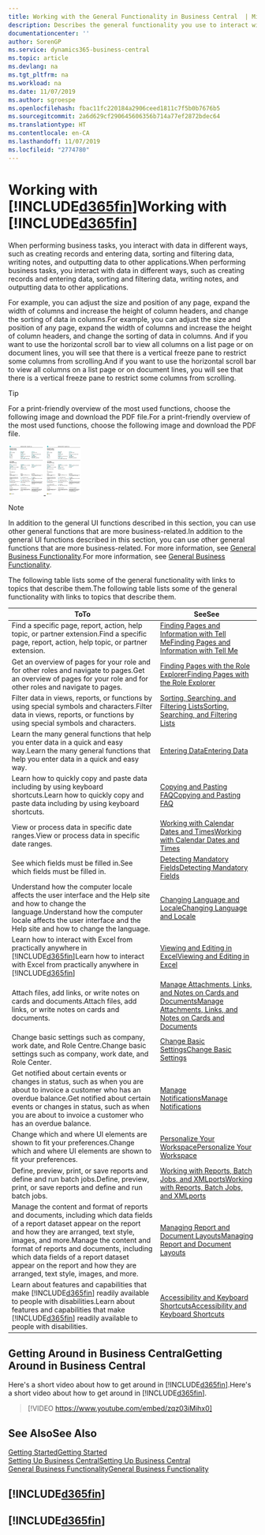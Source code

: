 ```yaml
---
title: Working with the General Functionality in Business Central  | Microsoft Docs
description: Describes the general functionality you use to interact with data in Business Central, such as entering values, sorting data, and changing views.
documentationcenter: ''
author: SorenGP
ms.service: dynamics365-business-central
ms.topic: article
ms.devlang: na
ms.tgt_pltfrm: na
ms.workload: na
ms.date: 11/07/2019
ms.author: sgroespe
ms.openlocfilehash: fbac11fc220184a2906ceed1811c7f5b0b7676b5
ms.sourcegitcommit: 2a6d629cf290645606356b714a77ef2872bdec64
ms.translationtype: HT
ms.contentlocale: en-CA
ms.lasthandoff: 11/07/2019
ms.locfileid: "2774780"
---
```

# <a name="working-with-included365finincludesd365fin_mdmd"></a><span data-ttu-id="6a2c6-103">Working with [!INCLUDE[d365fin](includes/d365fin_md.md)]</span><span class="sxs-lookup"><span data-stu-id="6a2c6-103">Working with [!INCLUDE[d365fin](includes/d365fin_md.md)]</span></span>
<span data-ttu-id="6a2c6-104">When performing business tasks, you interact with data in different ways, such as creating records and entering data, sorting and filtering data, writing notes, and outputting data to other applications.</span><span class="sxs-lookup"><span data-stu-id="6a2c6-104">When performing business tasks, you interact with data in different ways, such as creating records and entering data, sorting and filtering data, writing notes, and outputting data to other applications.</span></span>

<span data-ttu-id="6a2c6-105">For example, you can adjust the size and position of any page, expand the width of columns and increase the height of column headers, and change the sorting of data in columns.</span><span class="sxs-lookup"><span data-stu-id="6a2c6-105">For example, you can adjust the size and position of any page, expand the width of columns and increase the height of column headers, and change the sorting of data in columns.</span></span> <span data-ttu-id="6a2c6-106">And if you want to use the horizontal scroll bar to view all columns on a list page or on document lines, you will see that there is a vertical freeze pane to restrict some columns from scrolling.</span><span class="sxs-lookup"><span data-stu-id="6a2c6-106">And if you want to use the horizontal scroll bar to view all columns on a list page or on document lines, you will see that there is a vertical freeze pane to restrict some columns from scrolling.</span></span>

> [!TIP]
> <span data-ttu-id="6a2c6-107">For a print-friendly overview of the most used functions, choose the following image and download the PDF file.</span><span class="sxs-lookup"><span data-stu-id="6a2c6-107">For a print-friendly overview of the most used functions, choose the following image and download the PDF file.</span></span>
>
> <span data-ttu-id="6a2c6-108">[ ![](media/cheat_sheet_inline.png) ](media/cheat_sheet.pdf)</span><span class="sxs-lookup"><span data-stu-id="6a2c6-108">[ ![](media/cheat_sheet_inline.png) ](media/cheat_sheet.pdf)</span></span>

> [!NOTE]
> <span data-ttu-id="6a2c6-109">In addition to the general UI functions described in this section, you can use other general functions that are more business-related.</span><span class="sxs-lookup"><span data-stu-id="6a2c6-109">In addition to the general UI functions described in this section, you can use other general functions that are more business-related.</span></span> <span data-ttu-id="6a2c6-110">For more information, see [General Business Functionality](ui-across-business-areas.md).</span><span class="sxs-lookup"><span data-stu-id="6a2c6-110">For more information, see [General Business Functionality](ui-across-business-areas.md).</span></span>

<span data-ttu-id="6a2c6-111">The following table lists some of the general functionality with links to topics that describe them.</span><span class="sxs-lookup"><span data-stu-id="6a2c6-111">The following table lists some of the general functionality with links to topics that describe them.</span></span>

| <span data-ttu-id="6a2c6-112">To</span><span class="sxs-lookup"><span data-stu-id="6a2c6-112">To</span></span> | <span data-ttu-id="6a2c6-113">See</span><span class="sxs-lookup"><span data-stu-id="6a2c6-113">See</span></span> |
| --- | --- |
|<span data-ttu-id="6a2c6-114">Find a specific page, report, action, help topic, or partner extension.</span><span class="sxs-lookup"><span data-stu-id="6a2c6-114">Find a specific page, report, action, help topic, or partner extension.</span></span> |[<span data-ttu-id="6a2c6-115">Finding Pages and Information with Tell Me</span><span class="sxs-lookup"><span data-stu-id="6a2c6-115">Finding Pages and Information with Tell Me</span></span>](ui-search.md) |
|<span data-ttu-id="6a2c6-116">Get an overview of pages for your role and for other roles and navigate to pages.</span><span class="sxs-lookup"><span data-stu-id="6a2c6-116">Get an overview of pages for your role and for other roles and navigate to pages.</span></span>|[<span data-ttu-id="6a2c6-117">Finding Pages with the Role Explorer</span><span class="sxs-lookup"><span data-stu-id="6a2c6-117">Finding Pages with the Role Explorer</span></span>](ui-role-explorer.md)|
| <span data-ttu-id="6a2c6-118">Filter data in views, reports, or functions by using special symbols and characters.</span><span class="sxs-lookup"><span data-stu-id="6a2c6-118">Filter data in views, reports, or functions by using special symbols and characters.</span></span> |[<span data-ttu-id="6a2c6-119">Sorting, Searching, and Filtering Lists</span><span class="sxs-lookup"><span data-stu-id="6a2c6-119">Sorting, Searching, and Filtering Lists</span></span>](ui-enter-criteria-filters.md) |
|<span data-ttu-id="6a2c6-120">Learn the many general functions that help you enter data in a quick and easy way.</span><span class="sxs-lookup"><span data-stu-id="6a2c6-120">Learn the many general functions that help you enter data in a quick and easy way.</span></span>|[<span data-ttu-id="6a2c6-121">Entering Data</span><span class="sxs-lookup"><span data-stu-id="6a2c6-121">Entering Data</span></span>](ui-enter-data.md)|
|<span data-ttu-id="6a2c6-122">Learn how to quickly copy and paste data including by using keyboard shortcuts.</span><span class="sxs-lookup"><span data-stu-id="6a2c6-122">Learn how to quickly copy and paste data including by using keyboard shortcuts.</span></span>|[<span data-ttu-id="6a2c6-123">Copying and Pasting FAQ</span><span class="sxs-lookup"><span data-stu-id="6a2c6-123">Copying and Pasting FAQ</span></span>](ui-copy-paste.md)|
| <span data-ttu-id="6a2c6-124">View or process data in specific date ranges.</span><span class="sxs-lookup"><span data-stu-id="6a2c6-124">View or process data in specific date ranges.</span></span> |[<span data-ttu-id="6a2c6-125">Working with Calendar Dates and Times</span><span class="sxs-lookup"><span data-stu-id="6a2c6-125">Working with Calendar Dates and Times</span></span>](ui-enter-date-ranges.md) |
| <span data-ttu-id="6a2c6-126">See which fields must be filled in.</span><span class="sxs-lookup"><span data-stu-id="6a2c6-126">See which fields must be filled in.</span></span> |[<span data-ttu-id="6a2c6-127">Detecting Mandatory Fields</span><span class="sxs-lookup"><span data-stu-id="6a2c6-127">Detecting Mandatory Fields</span></span>](ui-mandatory-fields.md) |
|<span data-ttu-id="6a2c6-128">Understand how the computer locale affects the user interface and the Help site and how to change the language.</span><span class="sxs-lookup"><span data-stu-id="6a2c6-128">Understand how the computer locale affects the user interface and the Help site and how to change the language.</span></span>|[<span data-ttu-id="6a2c6-129">Changing Language and Locale</span><span class="sxs-lookup"><span data-stu-id="6a2c6-129">Changing Language and Locale</span></span>](about-locale-language.md)|
|<span data-ttu-id="6a2c6-130">Learn how to interact with Excel from practically anywhere in [!INCLUDE[d365fin](includes/d365fin_md.md)]</span><span class="sxs-lookup"><span data-stu-id="6a2c6-130">Learn how to interact with Excel from practically anywhere in [!INCLUDE[d365fin](includes/d365fin_md.md)]</span></span>|[<span data-ttu-id="6a2c6-131">Viewing and Editing in Excel</span><span class="sxs-lookup"><span data-stu-id="6a2c6-131">Viewing and Editing in Excel</span></span>](across-work-with-excel.md)|
|<span data-ttu-id="6a2c6-132">Attach files, add links, or write notes on cards and documents.</span><span class="sxs-lookup"><span data-stu-id="6a2c6-132">Attach files, add links, or write notes on cards and documents.</span></span>|[<span data-ttu-id="6a2c6-133">Manage Attachments, Links, and Notes on Cards and Documents</span><span class="sxs-lookup"><span data-stu-id="6a2c6-133">Manage Attachments, Links, and Notes on Cards and Documents</span></span>](ui-how-add-link-to-record.md)|
| <span data-ttu-id="6a2c6-134">Change basic settings such as company, work date, and Role Centre.</span><span class="sxs-lookup"><span data-stu-id="6a2c6-134">Change basic settings such as company, work date, and Role Center.</span></span> |[<span data-ttu-id="6a2c6-135">Change Basic Settings</span><span class="sxs-lookup"><span data-stu-id="6a2c6-135">Change Basic Settings</span></span>](ui-change-basic-settings.md) |
|<span data-ttu-id="6a2c6-136">Get notified about certain events or changes in status, such as when you are about to invoice a customer who has an overdue balance.</span><span class="sxs-lookup"><span data-stu-id="6a2c6-136">Get notified about certain events or changes in status, such as when you are about to invoice a customer who has an overdue balance.</span></span>|[<span data-ttu-id="6a2c6-137">Manage Notifications</span><span class="sxs-lookup"><span data-stu-id="6a2c6-137">Manage Notifications</span></span>](ui-smart-notifications.md)|
| <span data-ttu-id="6a2c6-138">Change which and where UI elements are shown to fit your preferences.</span><span class="sxs-lookup"><span data-stu-id="6a2c6-138">Change which and where UI elements are shown to fit your preferences.</span></span>|[<span data-ttu-id="6a2c6-139">Personalize Your Workspace</span><span class="sxs-lookup"><span data-stu-id="6a2c6-139">Personalize Your Workspace</span></span>](ui-personalization-user.md) |
|<span data-ttu-id="6a2c6-140">Define, preview, print, or save reports and define and run batch jobs.</span><span class="sxs-lookup"><span data-stu-id="6a2c6-140">Define, preview, print, or save reports and define and run batch jobs.</span></span>|[<span data-ttu-id="6a2c6-141">Working with Reports, Batch Jobs, and XMLports</span><span class="sxs-lookup"><span data-stu-id="6a2c6-141">Working with Reports, Batch Jobs, and XMLports</span></span>](ui-work-report.md)|
| <span data-ttu-id="6a2c6-142">Manage the content and format of reports and documents, including which data fields of a report dataset appear on the report and how they are arranged, text style, images, and more.</span><span class="sxs-lookup"><span data-stu-id="6a2c6-142">Manage the content and format of reports and documents, including which data fields of a report dataset appear on the report and how they are arranged, text style, images, and more.</span></span>|[<span data-ttu-id="6a2c6-143">Managing Report and Document Layouts</span><span class="sxs-lookup"><span data-stu-id="6a2c6-143">Managing Report and Document Layouts</span></span>](ui-manage-report-layouts.md) |
|<span data-ttu-id="6a2c6-144">Learn about features and capabilities that make [!INCLUDE[d365fin](includes/d365fin_md.md)] readily available to people with disabilities.</span><span class="sxs-lookup"><span data-stu-id="6a2c6-144">Learn about features and capabilities that make [!INCLUDE[d365fin](includes/d365fin_md.md)] readily available to people with disabilities.</span></span>|[<span data-ttu-id="6a2c6-145">Accessibility and Keyboard Shortcuts</span><span class="sxs-lookup"><span data-stu-id="6a2c6-145">Accessibility and Keyboard Shortcuts</span></span>](ui-accessibility.md)|

## <a name="getting-around-in-business-central"></a><span data-ttu-id="6a2c6-146">Getting Around in Business Central</span><span class="sxs-lookup"><span data-stu-id="6a2c6-146">Getting Around in Business Central</span></span>
<span data-ttu-id="6a2c6-147">Here's a short video about how to get around in [!INCLUDE[d365fin](includes/d365fin_md.md)].</span><span class="sxs-lookup"><span data-stu-id="6a2c6-147">Here's a short video about how to get around in [!INCLUDE[d365fin](includes/d365fin_md.md)].</span></span>

> [!VIDEO https://www.youtube.com/embed/zqz03iMihx0]

## <a name="see-also"></a><span data-ttu-id="6a2c6-148">See Also</span><span class="sxs-lookup"><span data-stu-id="6a2c6-148">See Also</span></span>
[<span data-ttu-id="6a2c6-149">Getting Started</span><span class="sxs-lookup"><span data-stu-id="6a2c6-149">Getting Started</span></span>](product-get-started.md)  
[<span data-ttu-id="6a2c6-150">Setting Up Business Central</span><span class="sxs-lookup"><span data-stu-id="6a2c6-150">Setting Up Business Central</span></span>](setup.md)  
[<span data-ttu-id="6a2c6-151">General Business Functionality</span><span class="sxs-lookup"><span data-stu-id="6a2c6-151">General Business Functionality</span></span>](ui-across-business-areas.md)  

## [!INCLUDE[d365fin](includes/free_trial_md.md)]  
## [!INCLUDE[d365fin](includes/training_link_md.md)]
